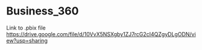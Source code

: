 # Business_360
Link to .pbix file
https://drive.google.com/file/d/10VvX5NSXgby1ZJ7rcG2cI4QZgyDLgODN/view?usp=sharing
